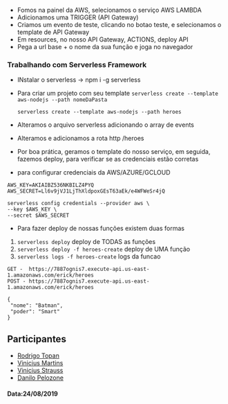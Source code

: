 - Fomos na painel da AWS, selecionamos o serviço AWS LAMBDA
- Adicionamos uma TRIGGER (API Gateway)
- Criamos um evento de teste, clicando no botao teste, e selecionamos o template
  de API Gateway
- Em resources, no nosso API Gateway, ACTIONS, deploy API
- Pega a url base + o nome da sua função e joga no navegador

### Trabalhando com Serverless Framework

- INstalar o serverless -> npm i -g serverless
- Para criar um projeto com seu template
  `serverless create --template aws-nodejs --path nomeDaPasta`

  `serverless create --template aws-nodejs --path heroes`

- Alteramos o arquivo serverless adicionando o array de events
- Alteramos e adicionamos a rota http /heroes

- Por boa prática, geramos o template do nosso serviço, em seguida,
  fazemos deploy, para verificar se as credenciais estão corretas

- para configurar credenciais da AWS/AZURE/GCLOUD

```shell
AWS_KEY=AKIAIBZ536NKBILZ4PYQ
AWS_SECRET=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

serverless config credentials --provider aws \
--key $AWS_KEY \
--secret $AWS_SECRET
```

- Para fazer deploy de nossas funções existem duas formas

1. `serverless deploy` deploy de TODAS as funções
2. `serverless deploy -f heroes-create` deploy de UMA função
3. `serverless logs -f heroes-create` logs da funcao

```shell
GET -  https://7887ognis7.execute-api.us-east-1.amazonaws.com/erick/heroes
POST - https://7887ognis7.execute-api.us-east-1.amazonaws.com/erick/heroes

{
 "nome": "Batman",
 "poder": "Smart"
}
```

## Participantes

- [Rodrigo Topan](https://github.com/rodrigotopan)
- [Vinicius Martins](https://github.com/viniciusmartinss)
- [Vinicius Strauss](https://github.com/vinistrauss)
- [Danilo Pelozone](https://github.com/daniloplima)

#### Data:24/08/2019
